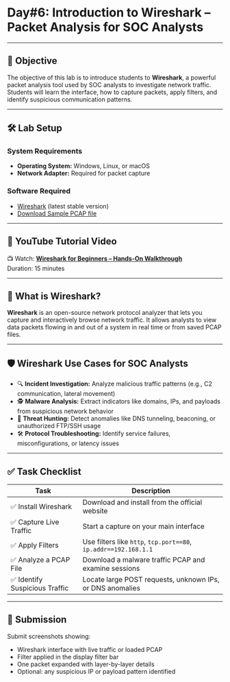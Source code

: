 # **Day#6: Introduction to Wireshark – Packet Analysis for SOC Analysts**

---

## 🎯 **Objective**  
The objective of this lab is to introduce students to **Wireshark**, a powerful packet analysis tool used by SOC analysts to investigate network traffic. Students will learn the interface, how to capture packets, apply filters, and identify suspicious communication patterns.

---

## 🛠️ **Lab Setup**

### **System Requirements**
- **Operating System:** Windows, Linux, or macOS
- **Network Adapter:** Required for packet capture

### **Software Required**
- [Wireshark](https://www.wireshark.org/download.html) (latest stable version)
- [Download Sample PCAP file](https://github.com/0xrajneesh/90-Days-SOC-Challenge-Beginner/raw/refs/heads/main/Protocol_Analysis_pcap.pcapng)

---

## 🎥 **YouTube Tutorial Video**
📺 Watch: **[Wireshark for Beginners – Hands-On Walkthrough](https://youtu.be/nmLH0c5YUJk)**  
Duration: 15 minutes

---

## 📘 **What is Wireshark?**

**Wireshark** is an open-source network protocol analyzer that lets you capture and interactively browse network traffic. It allows analysts to view data packets flowing in and out of a system in real time or from saved PCAP files.

---

## 🛡️ **Wireshark Use Cases for SOC Analysts**

- 🔍 **Incident Investigation:** Analyze malicious traffic patterns (e.g., C2 communication, lateral movement)
- 🕵️ **Malware Analysis:** Extract indicators like domains, IPs, and payloads from suspicious network behavior
- 🚨 **Threat Hunting:** Detect anomalies like DNS tunneling, beaconing, or unauthorized FTP/SSH usage
- 🛠️ **Protocol Troubleshooting:** Identify service failures, misconfigurations, or latency issues

---

## ✅ **Task Checklist**

| Task | Description |
|------|-------------|
| ✅ Install Wireshark | Download and install from the official website |
| ✅ Capture Live Traffic | Start a capture on your main interface |
| ✅ Apply Filters | Use filters like `http`, `tcp.port==80`, `ip.addr==192.168.1.1` |
| ✅ Analyze a PCAP File | Download a malware traffic PCAP and examine sessions |
| ✅ Identify Suspicious Traffic | Locate large POST requests, unknown IPs, or DNS anomalies |

---

## 📸 **Submission**
Submit screenshots showing:
- Wireshark interface with live traffic or loaded PCAP
- Filter applied in the display filter bar
- One packet expanded with layer-by-layer details
- Optional: any suspicious IP or payload pattern identified


